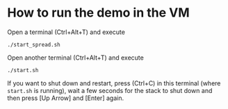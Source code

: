 # How to run the demo in the VM

Open a terminal (Ctrl+Alt+T) and execute
```
./start_spread.sh
```

Open another terminal (Ctrl+Alt+T) and execute
```
./start.sh
```

If you want to shut down and restart, press (Ctrl+C) in this terminal (where `start.sh` is running), wait a few seconds for the stack to shut down and then press [Up Arrow] and [Enter] again.
